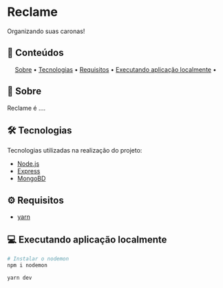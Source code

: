 # Reclame 
Organizando suas caronas!


## 🧾 Conteúdos
<p align="center">
 <a href="#-Sobre">Sobre</a> •
 <a href="#-Tecnologias">Tecnologias</a> • 
 <a href="#-Requisitos">Requisitos</a> • 
 <a href="#-Executando aplicação localmente">Executando aplicação localmente</a> • 
</p>


## 📕 Sobre

Reclame é ....

## 🛠 Tecnologias

Tecnologias utilizadas na realização do projeto:

- [Node.js](https://nodejs.org/en/)
- [Express](https://expressjs.com/pt-br/)
- [MongoBD](https://www.mongodb.com/)

## ⚙ Requisitos

- [yarn](https://yarnpkg.com/)

## 💻 Executando aplicação localmente

```bash
# Instalar o nodemon
npm i nodemon
```

```bash
yarn dev
```